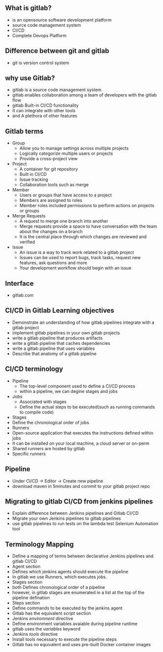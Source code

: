 ## What is gitlab?
- is an opensource software development platform
- source code management system
- CI/CD
- Complete Devops Platform


## Difference between git and gitlab
- git is version control system

## why use Gitlab?
- gitlab is a source code management system
- gitlab enables collaboration among a team of developers with the gitlab flow
- gitlab Built-in CI/CD functionality
- It can integrate with other tools
- and A plethora of other features

## Gitlab terms
- Group
  - Allow you to manage settings across multiple projects
  - Logically categorize multiple users or projects
  - Provide a cross-project view
- Project
  - A container for git repository
  - Built in CI/CD
  - Issue tracking
  - Collaboration tools such as merge
- Member
  - Users or groups that have access to a project
  - Members are assigned to roles
  - Member roles included permissions to perform actions on projects or groups
- Merge Requests
  - A request to merge one branch into another
  - Merge requests provide a space to have conversation with the team about the changes on a branch
  - It is the central place through which changes are reviewed and verified
- Issue
  - An issue is a way to track work related to a gitlab project
  - Issues can be used to report bugs, track tasks, request new features, ask questions and more
  - Your development workflow should begin with an issue

## Interface
- gitlab.com

## CI/CD in Gitlab Learning objectives
- Demonstrate an understanding of how gitlab pipelines integrate with a gitlab project
- implement gitlab pipelines in your own gitlab projects
- write a gitlab pipeline that produces artifacts
- write a gitlab pipeline that caches dependencies
- write a gitlab pipeline that uses variables
- Describe that anatomy of a gitlab pipeline

## CI/CD terminology
- Pipeline
  - The top-level component used to define a CI/CD process
  - within a pipeline, we can degine stages and jobs
- Jobs
  - Associated with stages
  - Define the actual steps to be executed(such as running commands to compile code)
- Stages
 - Define the chronological order of jobs
- Runners
 - Open-source application that executes the instructions defined within jobs
 - It can be installed on your local machine, a cloud server or on-perm
 - Shared runners are hosted by gitlab
 - Specific runners

## Pipeline
 - Under CI/CD -> Editor -> Create new pipeline
 - download maven in 5minutes and commit to your gitlab project repo

## Migrating to gitlab CI/CD from jenkins pipelines
- Explain difference between Jenkins pipelines and Gitlab CI/CD
- Migrate your own Jenkins pipelines to gitlab pipelines
- use gitlab pipelines to run tests on the lambda test Selenium Automation tool

## Terminology Mapping
- Define a mapping of terms between declarative Jenkins pipelines and gitlab CI/CD
- Agent section
 - Defines which jenkins agents should execute the pipeline
 - In gitlab we use Runners, which executes jobs.
- Stages section
 - both Defines chronological order of a pipeline
 - however, in gitlab stages are enumerated in a list at the top of the pipeline defination
- Steps section
 - Define commands to be executed by the jenkins agent
 - Gitlab has the equivalent *script* section
- Jenkins *environment* directive
 - Define environment variables avaiable during pipeline runtime
 - gitlab uses the *variables* keyword
- Jenkins *tools* directive
 - Install tools necessary to execute the pipeline steps
 - Gitlab has no equivalent and uses pre-built Docker container images
